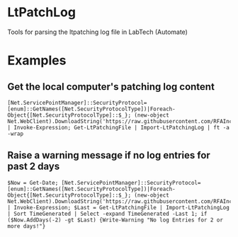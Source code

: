 # LtPatchLog
Tools for parsing the ltpatching log file in LabTech (Automate)

# Examples

## Get the local computer's patching log content
```
[Net.ServicePointManager]::SecurityProtocol=[enum]::GetNames([Net.SecurityProtocolType])|Foreach-Object{[Net.SecurityProtocolType]::$_}; (new-object Net.WebClient).DownloadString('https://raw.githubusercontent.com/RFAInc/LtPatchLog/master/LtPatchLog.psm1') | Invoke-Expression; Get-LtPatchingFile | Import-LtPatchingLog | ft -a -wrap
```

## Raise a warning message if no log entries for past 2 days
```
$Now = Get-Date; [Net.ServicePointManager]::SecurityProtocol=[enum]::GetNames([Net.SecurityProtocolType])|Foreach-Object{[Net.SecurityProtocolType]::$_}; (new-object Net.WebClient).DownloadString('https://raw.githubusercontent.com/RFAInc/LtPatchLog/master/LtPatchLog.psm1') | Invoke-Expression; $Last = Get-LtPatchingFile | Import-LtPatchingLog | Sort TimeGenerated | Select -expand TimeGenerated -Last 1; if ($Now.AddDays(-2) -gt $Last) {Write-Warning "No log Entries for 2 or more days!"}
```
